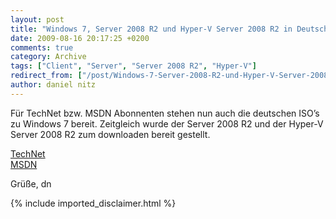 ```yaml
---
layout: post
title: "Windows 7, Server 2008 R2 und Hyper-V Server 2008 R2 in Deutsch auf TechNet/MSDN"
date: 2009-08-16 20:17:25 +0200
comments: true
category: Archive
tags: ["Client", "Server", "Server 2008 R2", "Hyper-V"]
redirect_from: ["/post/Windows-7-Server-2008-R2-und-Hyper-V-Server-2008-R2-in-Deutsch-auf-TechNetMSDN", "/post/windows-7-server-2008-r2-und-hyper-v-server-2008-r2-in-deutsch-auf-technetmsdn"]
author: daniel nitz
---
```

<!-- more -->
<p>Für TechNet bzw. MSDN Abonnenten stehen nun auch die deutschen ISO’s zu Windows 7 bereit. Zeitgleich wurde der Server 2008 R2 und der Hyper-V Server 2008 R2 zum downloaden bereit gestellt.</p>  <p><a href="http://technet.microsoft.com/de-de/default.aspx" target="_blank">TechNet</a>    <br /><a href="http://msdn.microsoft.com/de-de/default.aspx" target="_blank">MSDN</a></p>  <p>Grüße, dn</p>
{% include imported_disclaimer.html %}

